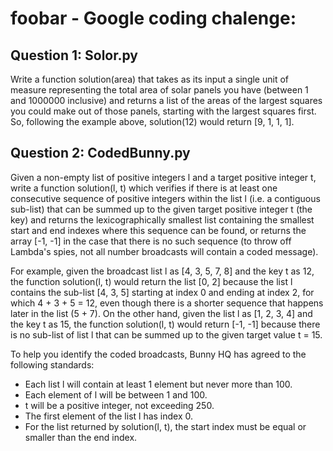 # foobar - Google coding chalenge:

## Question 1: Solor.py
Write a function solution(area) that takes as its input a single unit of measure representing the total area of 
solar panels you have (between 1 and 1000000 inclusive) and returns a list of the areas of the largest squares 
you could make out of those panels, starting with the largest squares first.
So, following the example above, solution(12) would return [9, 1, 1, 1].


## Question 2: CodedBunny.py
Given a non-empty list of positive integers l and a target positive integer t, write a function solution(l, t) which 
verifies if there is at least one consecutive sequence of positive integers within the list l 
(i.e. a contiguous sub-list) that can be summed up to the given target positive integer t (the key) and returns the 
lexicographically smallest list containing the smallest start and end indexes where this sequence can be found, 
or returns the array [-1, -1] in the case that there is no such sequence 
(to throw off Lambda's spies, not all number broadcasts will contain a coded message).

For example, given the broadcast list l as [4, 3, 5, 7, 8] and the key t as 12, the function solution(l, t) 
would return the list [0, 2] because the list l contains the sub-list [4, 3, 5] starting at index 0 and ending 
at index 2, for which 4 + 3 + 5 = 12, even though there is a shorter sequence that happens later in the list (5 + 7). 
On the other hand, given the list l as [1, 2, 3, 4] and the key t as 15, the function solution(l, t) 
would return [-1, -1] because there is no sub-list of list l that can be summed up to the given target value t = 15.

To help you identify the coded broadcasts, Bunny HQ has agreed to the following standards: 

- Each list l will contain at least 1 element but never more than 100.
- Each element of l will be between 1 and 100.
- t will be a positive integer, not exceeding 250.
- The first element of the list l has index 0. 
- For the list returned by solution(l, t), the start index must be equal or smaller than the end index. 

